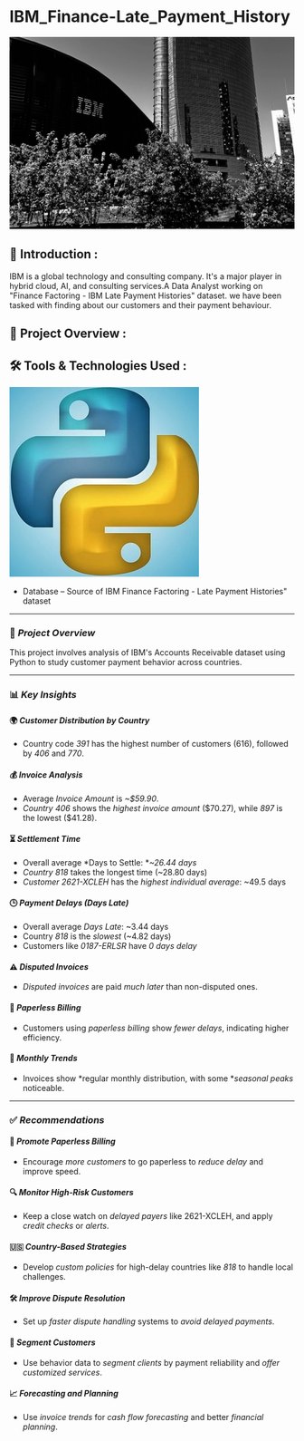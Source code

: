 # IBM_Finance-Late_Payment_History

  <img src="ibm.jpg" width=1000>

## 📌 Introduction :

IBM is a global technology and consulting company. It's a major player in hybrid cloud, AI, and consulting services.A Data Analyst working on "Finance Factoring - IBM Late Payment Histories" dataset. we have been tasked with finding about our customers and their payment behaviour.
## 🎯 Project Overview :


 ## **🛠️ Tools & Technologies Used** :
   ![image](python_logo.jpg)

- Database – Source of IBM Finance Factoring - Late Payment Histories" dataset

---

### 📘 *Project Overview*

This project involves analysis of IBM's Accounts Receivable dataset using Python to study customer payment behavior across countries.

---

### 📊 *Key Insights*

#### 🌍 *Customer Distribution by Country*

* Country code *391* has the highest number of customers (616), followed by *406* and *770*.

#### 💰 *Invoice Analysis*

* Average *Invoice Amount* is *\~\$59.90*.
* *Country 406* shows the *highest invoice amount* (\$70.27), while *897* is the lowest (\$41.28).

#### ⏳ *Settlement Time*

* Overall average *Days to Settle: **\~26.44 days*
* *Country 818* takes the longest time (\~28.80 days)
* *Customer 2621-XCLEH* has the *highest individual average*: \~49.5 days

#### 🕒 *Payment Delays (Days Late)*

* Overall average *Days Late*: \~3.44 days
* Country *818* is the *slowest* (\~4.82 days)
* Customers like *0187-ERLSR* have *0 days delay*

#### ⚠ *Disputed Invoices*

* *Disputed invoices* are paid *much later* than non-disputed ones.

#### 🧾 *Paperless Billing*

* Customers using *paperless billing* show *fewer delays*, indicating higher efficiency.

#### 📅 *Monthly Trends*

* Invoices show *regular monthly distribution, with some **seasonal peaks* noticeable.

---

### ✅ *Recommendations*

#### 📨 *Promote Paperless Billing*

* Encourage *more customers* to go paperless to *reduce delay* and improve speed.

#### 🔍 *Monitor High-Risk Customers*

* Keep a close watch on *delayed payers* like 2621-XCLEH, and apply *credit checks* or *alerts*.

#### 🇺🇸 *Country-Based Strategies*

* Develop *custom policies* for high-delay countries like *818* to handle local challenges.

#### 🛠 *Improve Dispute Resolution*

* Set up *faster dispute handling* systems to *avoid delayed payments*.

#### 🧩 *Segment Customers*

* Use behavior data to *segment clients* by payment reliability and *offer customized services*.

#### 📈 *Forecasting and Planning*

* Use *invoice trends* for *cash flow forecasting* and better *financial planning*.
